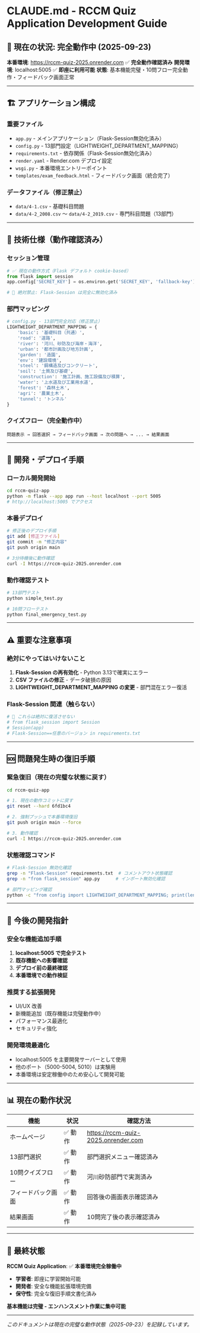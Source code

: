 # CLAUDE.md - RCCM Quiz Application Development Guide

## 🎯 **現在の状況: 完全動作中** (2025-09-23)

**本番環境**: https://rccm-quiz-2025.onrender.com ✅ **完全動作確認済み**
**開発環境**: localhost:5005 ✅ **即座に利用可能**
**状態**: 基本機能完璧・10問フロー完全動作・フィードバック画面正常

---

## 🏗️ **アプリケーション構成**

### **重要ファイル**
- `app.py` - メインアプリケーション（Flask-Session無効化済み）
- `config.py` - 13部門設定（LIGHTWEIGHT_DEPARTMENT_MAPPING）
- `requirements.txt` - 依存関係（Flask-Session無効化済み）
- `render.yaml` - Render.com デプロイ設定
- `wsgi.py` - 本番環境エントリーポイント
- `templates/exam_feedback.html` - フィードバック画面（統合完了）

### **データファイル（修正禁止）**
- `data/4-1.csv` - 基礎科目問題
- `data/4-2_2008.csv` ～ `data/4-2_2019.csv` - 専門科目問題（13部門）

---

## 🔧 **技術仕様（動作確認済み）**

### **セッション管理**
```python
# ✅ 現在の動作方式（Flask デフォルト cookie-based）
from flask import session
app.config['SECRET_KEY'] = os.environ.get('SECRET_KEY', 'fallback-key')

# 🚨 絶対禁止: Flask-Session は完全に無効化済み
```

### **部門マッピング**
```python
# config.py - 13部門完全対応（修正禁止）
LIGHTWEIGHT_DEPARTMENT_MAPPING = {
    'basic': '基礎科目（共通）',
    'road': '道路',
    'river': '河川、砂防及び海岸・海洋',
    'urban': '都市計画及び地方計画',
    'garden': '造園',
    'env': '建設環境',
    'steel': '鋼構造及びコンクリート',
    'soil': '土質及び基礎',
    'construction': '施工計画、施工設備及び積算',
    'water': '上水道及び工業用水道',
    'forest': '森林土木',
    'agri': '農業土木',
    'tunnel': 'トンネル'
}
```

### **クイズフロー（完全動作中）**
```
問題表示 → 回答選択 → フィードバック画面 → 次の問題へ → ... → 結果画面
```

---

## 🚀 **開発・デプロイ手順**

### **ローカル開発開始**
```bash
cd rccm-quiz-app
python -m flask --app app run --host localhost --port 5005
# http://localhost:5005 でアクセス
```

### **本番デプロイ**
```bash
# 修正後のデプロイ手順
git add [修正ファイル]
git commit -m "修正内容"
git push origin main

# 3分待機後に動作確認
curl -I https://rccm-quiz-2025.onrender.com
```

### **動作確認テスト**
```bash
# 13部門テスト
python simple_test.py

# 10問フローテスト
python final_emergency_test.py
```

---

## ⚠️ **重要な注意事項**

### **絶対にやってはいけないこと**
1. **Flask-Session の再有効化** - Python 3.13で確実にエラー
2. **CSV ファイルの修正** - データ破損の原因
3. **LIGHTWEIGHT_DEPARTMENT_MAPPING の変更** - 部門混在エラー復活

### **Flask-Session 関連（触らない）**
```python
# 🚨 これらは絶対に復活させない
# from flask_session import Session
# Session(app)
# Flask-Session==任意のバージョン in requirements.txt
```

---

## 🆘 **問題発生時の復旧手順**

### **緊急復旧（現在の完璧な状態に戻す）**
```bash
cd rccm-quiz-app

# 1. 現在の動作コミットに戻す
git reset --hard 6fd1bc4

# 2. 強制プッシュで本番環境復旧
git push origin main --force

# 3. 動作確認
curl -I https://rccm-quiz-2025.onrender.com
```

### **状態確認コマンド**
```bash
# Flask-Session 無効化確認
grep -n "Flask-Session" requirements.txt  # コメントアウト状態確認
grep -n "from flask_session" app.py      # インポート無効化確認

# 部門マッピング確認
python -c "from config import LIGHTWEIGHT_DEPARTMENT_MAPPING; print(len(LIGHTWEIGHT_DEPARTMENT_MAPPING))"  # 13 が出力されること
```

---

## 🎯 **今後の開発指針**

### **安全な機能追加手順**
1. **localhost:5005 で完全テスト**
2. **既存機能への影響確認**
3. **デプロイ前の最終確認**
4. **本番環境での動作検証**

### **推奨する拡張開発**
- UI/UX 改善
- 新機能追加（既存機能は完璧動作中）
- パフォーマンス最適化
- セキュリティ強化

### **開発環境最適化**
- localhost:5005 を主要開発サーバーとして使用
- 他のポート（5000-5004, 5010）は実験用
- 本番環境は安定稼働中のため安心して開発可能

---

## 📊 **現在の動作状況**

| 機能 | 状況 | 確認方法 |
|------|------|----------|
| ホームページ | ✅ 動作 | https://rccm-quiz-2025.onrender.com |
| 13部門選択 | ✅ 動作 | 部門選択メニュー確認済み |
| 10問クイズフロー | ✅ 動作 | 河川砂防部門で実測済み |
| フィードバック画面 | ✅ 動作 | 回答後の画面表示確認済み |
| 結果画面 | ✅ 動作 | 10問完了後の表示確認済み |

---

## 🎉 **最終状態**

**RCCM Quiz Application**: ✅ **本番環境完全稼働中**

- **学習者**: 即座に学習開始可能
- **開発者**: 安全な機能拡張環境完備
- **保守性**: 完全な復旧手順文書化済み

**基本機能は完璧 - エンハンスメント作業に集中可能**

---

*このドキュメントは現在の完璧な動作状態（2025-09-23）を記録しています。*